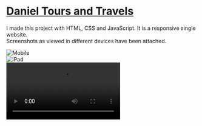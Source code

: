 # [Daniel Tours and Travels](https://daniel-ankit.github.io/Tours.github.io/)

I made this project with HTML, CSS and JavaScript. It is a responsive single website. <br />
Screenshots as viewed in different devices have been attached. <br />

![Mobile](/Screenshots/mobile.jpg) <br />
![iPad](/Screenshots/iPad.jpg) <br />
![Desktop](/Screenshots/Desktop.mp4) <br />
